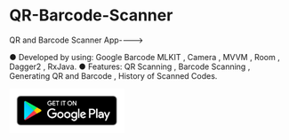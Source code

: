 # QR-Barcode-Scanner
QR and Barcode Scanner App---->

● Developed by using: Google Barcode MLKIT , Camera , 
MVVM , Room , Dagger2 , RxJava. 
● Features: QR Scanning , Barcode Scanning , Generating QR 
and Barcode , History of Scanned Codes.

<a href='https://play.google.com/store/apps/details?id=com.eventyay.attendee'><img alt='Get it on Google Play' src='ic_play_store.png' height="80"/></a>
